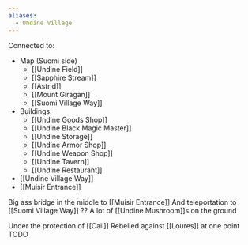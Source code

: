 ```yaml
---
aliases:
  - Undine Village
---
```

Connected to:
- Map (Suomi side)
	- [[Undine Field]]
	- [[Sapphire Stream]]
	- [[Astrid]]
	- [[Mount Giragan]]
	- [[Suomi Village Way]]
- Buildings:
	- [[Undine Goods Shop]]
	- [[Undine Black Magic Master]]
	- [[Undine Storage]]
	- [[Undine Armor Shop]]
	- [[Undine Weapon Shop]]
	- [[Undine Tavern]]
	- [[Undine Restaurant]]
- [[Undine Village Way]]
- [[Muisir Entrance]]

Big ass bridge in the middle to [[Muisir Entrance]]
And teleportation to [[Suomi Village Way]] ??
A lot of [[Undine Mushroom]]s on the ground

Under the protection of [[Cail]]
Rebelled against [[Loures]] at one point
TODO